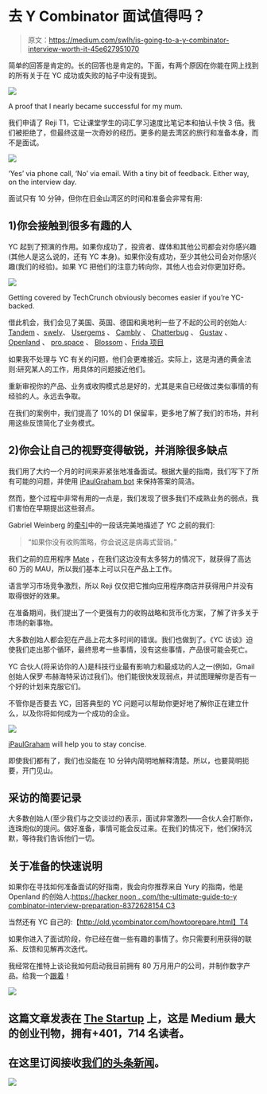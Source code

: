 # 去 Y Combinator 面试值得吗？

> 原文：<https://medium.com/swlh/is-going-to-a-y-combinator-interview-worth-it-45e627951070>

简单的回答是肯定的。长的回答也是肯定的。下面，有两个原因在你能在网上找到的所有关于在 YC 成功或失败的帖子中没有提到。

![](img/3a4cb7e4eeeff0ad49503956a7cc03d4.png)

A proof that I nearly became successful for my mum.

我们申请了 Reji T1，它让课堂学生的词汇学习速度比笔记本和抽认卡快 3 倍。我们被拒绝了，但最终这是一次奇妙的经历。更多的是去湾区的旅行和准备本身，而不是面试。

![](img/a53e838043804b0badb96675058cd7d8.png)

‘Yes’ via phone call, ‘No’ via email. With a tiny bit of feedback. Either way, on the interview day.

面试只有 10 分钟，但你在旧金山湾区的时间和准备会非常有用:

## 1)你会接触到很多有趣的人

YC 起到了预演的作用。如果你成功了，投资者、媒体和其他公司都会对你感兴趣(其他人是这么说的，还有 YC 本身)。如果你没有成功，至少其他公司会对你感兴趣(我们的经验)。如果 YC 把他们的注意力转向你，其他人也会对你更加好奇。

![](img/ea7ea5690c30a66d42929f1354c8245f.png)

Getting covered by TechCrunch obviously becomes easier if you’re YC-backed.

借此机会，我们会见了美国、英国、德国和奥地利一些了不起的公司的创始人: [Tandem](https://www.tandem.net/) 、[swely](http://swelly.ai)、 [Usergems](https://www.usergems.com/) 、 [Cambly](http://cambly.com) 、 [Chatterbug](http://chatterbug.com) 、 [Gustav](https://www.hellogustav.com/) 、 [Openland](http://openland.com) 、 [pro.space](https://www.myprospace.com/) 、 [Blossom](https://www.blossom.co/) 、[Frida 项目](https://www.thefridaproject.com/)

如果我不处理与 YC 有关的问题，他们会更难接近。实际上，这是沟通的黄金法则:研究某人的工作，用具体的问题接近他们。

重新审视你的产品、业务或收购模式总是好的，尤其是来自已经做过类似事情的有经验的人。永远去争取。

在我们的案例中，我们提高了 10%的 D1 保留率，更多地了解了我们的市场，并利用这些反馈简化了业务模式。

## 2)你会让自己的视野变得敏锐，并消除很多缺点

我们用了大约一个月的时间来非紧张地准备面试。根据大量的指南，我们写下了所有可能的问题，并使用 [iPaulGraham bot](http://ipaulgraham.herokuapp.com/) 来保持答案的简洁。

然而，整个过程中非常有用的一点是，我们发现了很多我们不成熟业务的弱点，我们害怕在早期提出这些弱点。

Gabriel Weinberg 的[牵引](https://www.amazon.com/Traction-Startup-Achieve-Explosive-Customer/dp/1591848369/ref=sr_1_3?s=books&ie=UTF8&qid=1545222607&sr=1-3&keywords=traction)中的一段话完美地描述了 YC 之前的我们:

> “如果你没有收购策略，你会说这是病毒式营销。”

我们之前的应用程序 [Mate](http://matetranslate.com) ，在我们这边没有太多努力的情况下，就获得了高达 60 万的 MAU，所以我们基本上可以只在产品上工作。

语言学习市场竞争激烈，所以 Reji 仅仅把它推向应用程序商店并获得用户并没有取得很好的效果。

在准备期间，我们提出了一个更强有力的收购战略和货币化方案，了解了许多关于市场的新事物。

大多数创始人都会犯在产品上花太多时间的错误。我们也做到了。《YC 访谈》迫使我们走出那个循环，最终思考一些事情，没有这些事情，产品很可能会死亡。

YC 合伙人(将采访你的人)是科技行业最有影响力和最成功的人之一(例如，Gmail 创始人保罗·布赫海特采访过我们)。他们能很快发现弱点，并试图理解你是否有一个好的计划来克服它们。

不管你是否要去 YC，回答典型的 YC 问题可以帮助你更好地了解你正在建立什么，以及你将如何成为一个成功的企业。

![](img/9e4a9845fc7d7f0864d1bbefbaf8534b.png)

[iPaulGraham](http://ipaulgraham.herokuapp.com/) will help you to stay concise.

即使我们都有了，我们也没能在 10 分钟内简明地解释清楚。所以，也要简明扼要，开门见山。

## 采访的简要记录

大多数创始人(至少我们与之交谈过的)表示，面试非常激烈——合伙人会打断你，连珠炮似的提问。做好准备，事情可能会反过来。在我们的情况下，他们保持沉默，等待我们告诉他们一切。

## 关于准备的快速说明

如果你在寻找如何准备面试的好指南，我会向你推荐来自 Yury 的指南，他是 Openland 的创始人:[https://hacker noon . com/the-ultimate-guide-to-y combinator-interview-preparation-8372628154 C3](https://hackernoon.com/the-ultimate-guide-to-ycombinator-interview-preparation-8372628154c3)

当然还有 YC 自己的:【http://old.ycombinator.com/howtoprepare.html】T4

如果你进入了面试阶段，你已经在做一些有趣的事情了。你只需要利用获得的联系、反馈和见解再次迭代。

我经常在推特上谈论我如何启动我目前拥有 80 万月用户的公司，并制作数字产品。给我一个[跟着](https://twitter.com/chernikovalexey)！

[![](img/308a8d84fb9b2fab43d66c117fcc4bb4.png)](https://medium.com/swlh)

## 这篇文章发表在 [The Startup](https://medium.com/swlh) 上，这是 Medium 最大的创业刊物，拥有+401，714 名读者。

## 在这里订阅接收[我们的头条新闻](http://growthsupply.com/the-startup-newsletter/)。

[![](img/b0164736ea17a63403e660de5dedf91a.png)](https://medium.com/swlh)